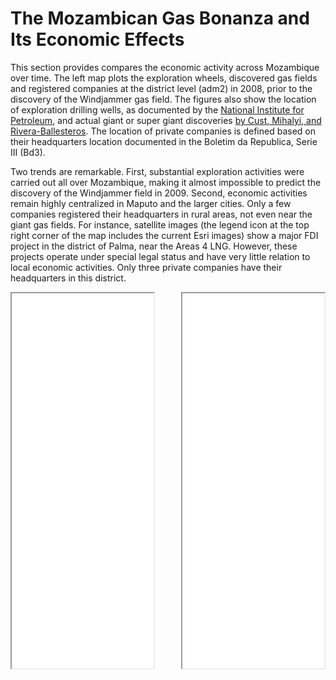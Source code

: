 <head>
    <link rel="stylesheet" href="../styles.css">
</head>

# The Mozambican Gas Bonanza and Its Economic Effects
This section provides compares the economic activity across Mozambique over time. The left map plots the exploration wheels, discovered gas fields and registered companies
at the district level (adm2)  in 2008, prior to the discovery of the Windjammer gas field. 
The figures also show the location of exploration drilling wells, as documented by the [National Institute for Petroleum](https://www.inp.gov.mz/en), and actual giant or super giant discoveries [by Cust, Mihalyi, and Rivera-Ballesteros](https://dataverse.harvard.edu/dataset.xhtml?persistentId=doi:10.7910/DVN/MEH5CS). The location of private companies is defined based on their headquarters location documented in the Boletim da Republica, Serie III (Bd3).

Two trends are remarkable. First, substantial exploration activities were carried out all over Mozambique, making it almost impossible to predict the discovery of the Windjammer field in 2009. Second, economic activities remain highly centralized in Maputo and the larger cities. Only a few companies registered their headquarters in rural areas, not even near the giant gas fields. For instance, satellite images (the legend icon at the top right corner of the map includes the current Esri images) show a major FDI project in the district of Palma, near the Areas 4 LNG. However, these projects operate under special legal status and have very little relation to local economic activities. Only three private companies have their headquarters in this district.


<div style="display: flex; justify-content: space-between;">
    <iframe src="../assets/maps/adm2_2008.html" width="45%" height="600px"></iframe>
    <iframe src="../assets/maps/adm2_2020.html" width="45%" height="600px"></iframe>
</div>
